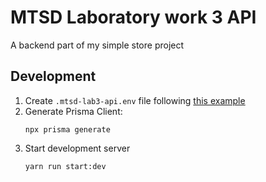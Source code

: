 # MTSD Laboratory work 3 API

A backend part of my simple store project

## Development

1. Create `.mtsd-lab3-api.env` file following [this example](./.mtsd-lab3-api.example.env)
2. Generate Prisma Client:
    ```shell
   npx prisma generate
    ```
3. Start development server
    ```shell
    yarn run start:dev
    ```
